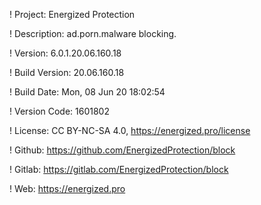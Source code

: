 ! Project: Energized Protection

! Description: ad.porn.malware blocking.

! Version: 6.0.1.20.06.160.18

! Build Version: 20.06.160.18

! Build Date: Mon, 08 Jun 20 18:02:54

! Version Code: 1601802

! License: CC BY-NC-SA 4.0, https://energized.pro/license

! Github: https://github.com/EnergizedProtection/block

! Gitlab: https://gitlab.com/EnergizedProtection/block


! Web: https://energized.pro

